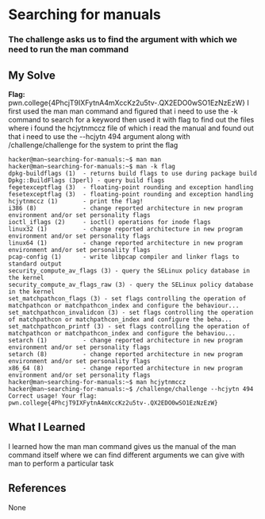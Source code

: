 # Searching for manuals
### The challenge asks us to find the argument with which we need to run the man command


## My Solve
**Flag:** pwn.college{4PhcjT9IXFytnA4mXccKz2u5tv-.QX2EDO0wSO1EzNzEzW}
I first used the man man command and figured that i need to use the -k 
command to search for a keyword then used it with flag to find out the files
where i found the hcjytnmccz file of which i read the manual and found out
that i need to use the --hcjytn 494 argument along with /challenge/challenge
for the system to print the flag


```
hacker@man~searching-for-manuals:~$ man man
hacker@man~searching-for-manuals:~$ man -k flag
dpkg-buildflags (1)  - returns build flags to use during package build
Dpkg::BuildFlags (3perl) - query build flags
fegetexceptflag (3)  - floating-point rounding and exception handling
fesetexceptflag (3)  - floating-point rounding and exception handling
hcjytnmccz (1)       - print the flag!
i386 (8)             - change reported architecture in new program environment and/or set personality flags
ioctl_iflags (2)     - ioctl() operations for inode flags
linux32 (1)          - change reported architecture in new program environment and/or set personality flags
linux64 (1)          - change reported architecture in new program environment and/or set personality flags
pcap-config (1)      - write libpcap compiler and linker flags to standard output
security_compute_av_flags (3) - query the SELinux policy database in the kernel
security_compute_av_flags_raw (3) - query the SELinux policy database in the kernel
set_matchpathcon_flags (3) - set flags controlling the operation of matchpathcon or matchpathcon_index and configure the behaviour...
set_matchpathcon_invalidcon (3) - set flags controlling the operation of matchpathcon or matchpathcon_index and configure the beha...
set_matchpathcon_printf (3) - set flags controlling the operation of matchpathcon or matchpathcon_index and configure the behaviou...
setarch (1)          - change reported architecture in new program environment and/or set personality flags
setarch (8)          - change reported architecture in new program environment and/or set personality flags
x86_64 (8)           - change reported architecture in new program environment and/or set personality flags
hacker@man~searching-for-manuals:~$ man hcjytnmccz
hacker@man~searching-for-manuals:~$ /challenge/challenge --hcjytn 494
Correct usage! Your flag: pwn.college{4PhcjT9IXFytnA4mXccKz2u5tv-.QX2EDO0wSO1EzNzEzW}
```

## What I Learned
I learned how the man man command gives us the manual of the man command itself
where we can find different arguments we can give with man to perform a particular task


## References
None